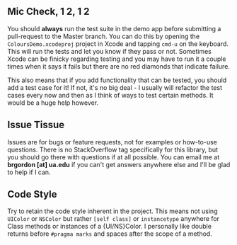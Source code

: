 ## Mic Check, 1 2, 1 2

You should **always** run the test suite in the demo app before submitting a pull-request to the Master branch. You can do this by opening the <code>ColoursDemo.xcodeproj</code> project in Xcode and tapping <code>cmd-u</code> on the keyboard. This will run the tests and let you know if they pass or not. Sometimes Xcode can be finicky regarding testing and you may have to run it a couple times when it says it fails but there are no red diamonds that indicate failure.

This also means that if you add functionality that can be tested, you should add a test case for it! If not, it's no big deal - I usually will refactor the test cases every now and then as I think of ways to test certain methods. It would be a huge help however.

## Issue Tissue

Issues are for bugs or feature requests, not for examples or how-to-use questions. There is no StackOverflow tag specifically for this library, but you should go there with questions if at all possible. You can email me at **brgordon [at] ua.edu** if you can't get answers anywhere else and I'll be glad to help if I can.

## Code Style

Try to retain the code style inherent in the project. This means not using <code>UIColor</code> or <code>NSColor</code> but rather <code>[self class]</code> or <code>instancetype</code> anywhere for Class methods or instances of a {UI/NS}Color. I personally like double returns before <code>#pragma marks</code> and spaces after the scope of a method.
